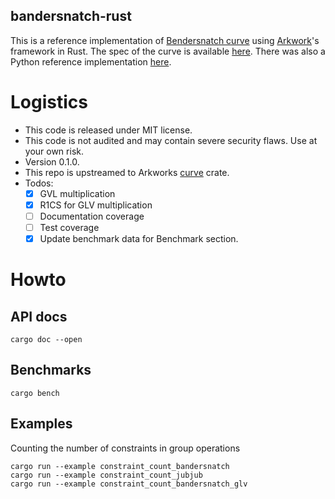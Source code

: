 bandersnatch-rust
------


This is a reference implementation of [Bendersnatch curve](https://ethresear.ch/t/introducing-bandersnatch-a-fast-elliptic-curve-built-over-the-bls12-381-scalar-field/9957) using [Arkwork](https://github.com/arkworks-rs/curves)'s framework in Rust.
The spec of the curve is available 
[here](https://github.com/asanso/Bandersnatch/blob/main/README.md).
There was also a Python reference implementation [here](https://github.com/asanso/Bandersnatch/).


# Logistics

- This code is released under MIT license.
- This code is not audited and may contain severe security flaws. Use at your own risk.
- Version 0.1.0.
- This repo is upstreamed to Arkworks [curve](https://github.com/arkworks-rs/curves/) crate.
- Todos:
    - [x] GVL multiplication
    - [x] R1CS for GLV multiplication
    - [ ] Documentation coverage
    - [ ] Test coverage
    - [x] Update benchmark data for Benchmark section.

# Howto

## API docs

```
cargo doc --open
```

## Benchmarks

```
cargo bench
```

## Examples
Counting the number of constraints in group operations
```
cargo run --example constraint_count_bandersnatch
cargo run --example constraint_count_jubjub
cargo run --example constraint_count_bandersnatch_glv
```